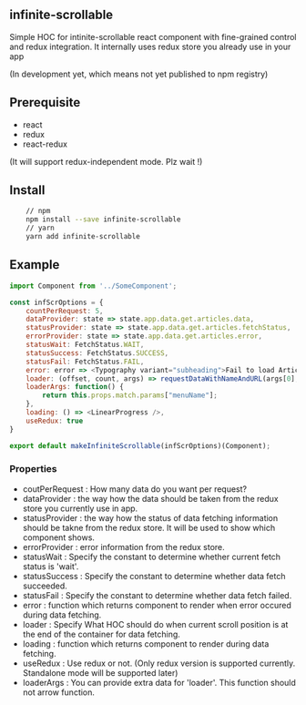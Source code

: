 ## infinite-scrollable
Simple HOC for intinite-scrollable react component with fine-grained control and redux integration.
It internally uses redux store you already use in your app

(In development yet, which means not yet published to npm registry)

## Prerequisite
* react
* redux
* react-redux

(It will support redux-independent mode. Plz wait !)

## Install
```sh
    // npm
    npm install --save infinite-scrollable 
    // yarn
    yarn add infinite-scrollable
```

## Example
```javascript
import Component from '../SomeComponent';

const infScrOptions = {
    countPerRequest: 5,
    dataProvider: state => state.app.data.get.articles.data,
    statusProvider: state => state.app.data.get.articles.fetchStatus,
    errorProvider: state => state.app.data.get.articles.error,
    statusWait: FetchStatus.WAIT,
    statusSuccess: FetchStatus.SUCCESS,
    statusFail: FetchStatus.FAIL,
    error: error => <Typography variant="subheading">Fail to load Articles. :(</Typography>, 
    loader: (offset, count, args) => requestDataWithNameAndURL(args[0], `articles`, 'name', `/menus/${PLACEHOLDER_NAME_TO_CONVERT}/articles?offset=${offset}&count=${count}`),
    loaderArgs: function() {
        return this.props.match.params["menuName"];
    },
    loading: () => <LinearProgress />,
    useRedux: true
}

export default makeInfiniteScrollable(infScrOptions)(Component);
```

### Properties
* coutPerRequest : How many data do you want per request?
* dataProvider : the way how the data should be taken from the redux store you currently use in app.
* statusProvider : the way how the status of data fetching information should be takne from the redux store. It will be used to show which component shows.
* errorProvider : error information from the redux store.
* statusWait : Specify the constant to determine whether current fetch status is 'wait'.
* statusSuccess : Specify the constant to determine whether data fetch succeeded.
* statusFail : Specify the constant to determine whether data fetch failed.
* error : function which returns component to render when error occured during data fetching.
* loader : Specify What HOC should do when current scroll position is at the end of the container for data fetching.
* loading : function which returns component to render during data fetching.
* useRedux : Use redux or not. (Only redux version is supported currently. Standalone mode will be supported later)
* loaderArgs : You can provide extra data for 'loader'. This function should not arrow function.